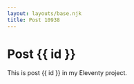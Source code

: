 ```yaml
---
layout: layouts/base.njk
title: Post 10938
---
```


# Post {{ id }}

This is post {{ id }} in my Eleventy project.
